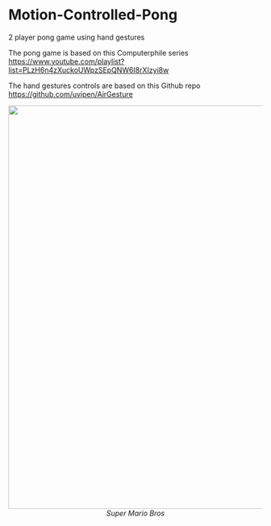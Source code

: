 # Motion-Controlled-Pong

2 player pong game using hand gestures

The pong game is based on this Computerphile series https://www.youtube.com/playlist?list=PLzH6n4zXuckoUWpzSEpQNW6I8rXIzyi8w

The hand gestures controls are based on this Github repo https://github.com/uvipen/AirGesture

<p align="center">
  <img src="demo/Super_mario_bros_demo.gif" width=800><br/>
  <i>Super Mario Bros</i>
</p>
